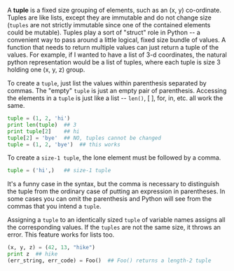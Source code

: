 A **tuple** is a fixed size grouping of elements, such as an (x, y) co-ordinate. Tuples are like lists, except they are immutable and do not change size (`tuples` are not strictly immutable since one of the contained elements could be mutable). Tuples play a sort of "struct" role in Python -- a convenient way to pass around a little logical, fixed size bundle of values. A function that needs to return multiple values can just return a tuple of the values. For example, if I wanted to have a list of 3-d coordinates, the natural python representation would be a list of tuples, where each tuple is size 3 holding one (x, y, z) group.

To create a `tuple`, just list the values within parenthesis separated by commas. The "empty" `tuple` is just an empty pair of parenthesis. Accessing the elements in a `tuple` is just like a list -- `len()`, [ ], for, in, etc. all work the same.
    
```python    
tuple = (1, 2, 'hi')
print len(tuple)  ## 3
print tuple[2]    ## hi
tuple[2] = 'bye'  ## NO, tuples cannot be changed
tuple = (1, 2, 'bye')  ## this works
```
To create a `size-1 tuple`, the lone element must be followed by a comma.
    
``` python   
tuple = ('hi',)   ## size-1 tuple
```

It's a funny case in the syntax, but the comma is necessary to distinguish the tuple from the ordinary case of putting an expression in parentheses. In some cases you can omit the parenthesis and Python will see from the commas that you intend a `tuple`.

Assigning a `tuple` to an identically sized `tuple` of variable names assigns all the corresponding values. If the `tuples` are not the same size, it throws an error. This feature works for lists too.
    
```python    
(x, y, z) = (42, 13, "hike")
print z  ## hike
(err_string, err_code) = Foo()  ## Foo() returns a length-2 tuple
```
